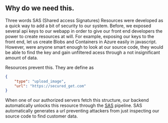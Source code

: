 ## Why do we need this.
Three words SAS (Shared access Signatures)
Resources were developed as a quick way to add a bit of security to our system. Before, we exposed several api keys to our webapp in order to give our front end developers the power to create resources at will. For example, exposing our keys to the front end, let us create Blobs and Containers in Azure easily in javascript. However, were anyone smart enough to look at our source code, they would be able to find the key and gain unfiltered acess through a not insignificant amount of data.

Resources prevent this. They are define as
```json
{
    "type": "upload_image",
    "url": "https://secured_get.com"
}
```
When one of our authorized servers fetch this structure, our backend automatically unlocks this resource through the [SAS](https://docs.microsoft.com/en-us/azure/storage/common/storage-dotnet-shared-access-signature-part-1) pipeline. SAS automatically generates a url preventing attackers from just inspecting our source code to find customer data.